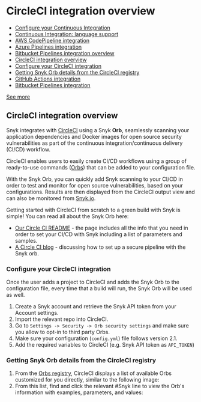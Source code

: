 # CircleCI integration overview

* [ Configure your Continuous Integration](/hc/en-us/articles/360004002258-Configure-your-Continuous-Integration)
* [ Continuous Integration: language support](/hc/en-us/articles/360004032157-Continuous-Integration-language-support)
* [ AWS CodePipeline integration](/hc/en-us/articles/4402158184081-AWS-CodePipeline-integration)
* [ Azure Pipelines integration](/hc/en-us/articles/360004127677-Azure-Pipelines-integration)
* [ Bitbucket Pipelines integration overview](/hc/en-us/articles/360004032177-Bitbucket-Pipelines-integration-overview)
* [ CircleCI integration overview](/hc/en-us/articles/360004002278-CircleCI-integration-overview)
* [ Configure your CircleCI integration](/hc/en-us/articles/360004002298-Configure-your-CircleCI-integration)
* [ Getting Snyk Orb details from the CircleCI registry](/hc/en-us/articles/360004032197-Getting-Snyk-Orb-details-from-the-CircleCI-registry)
* [ GitHub Actions integration](/hc/en-us/articles/360019718618-GitHub-Actions-integration)
* [ Bitbucket Pipelines integration](/hc/en-us/articles/360000921778-Bitbucket-Pipelines-integration)

 [See more](/hc/en-us/sections/360001152577-CI-CD-integrations)

##  CircleCI integration overview

Snyk integrates with [CircleCI](https://circleci.com/) using a Snyk **Orb**, seamlessly scanning your application dependencies and Docker images for open source security vulnerabilities as part of the continuous integration/continuous delivery \(CI/CD\) workflow.

CircleCI enables users to easily create CI/CD workflows using a group of ready-to-use commands \([Orbs](https://circleci.com/orbs/)\) that can be added to your configuration file.

With the Snyk Orb, you can quickly add Snyk scanning to your CI/CD in order to test and monitor for open source vulnerabilities, based on your configurations. Results are then displayed from the CircleCI output view and can also be monitored from [Snyk.io](http://app.snyk.io/).

Getting started with CircleCI from scratch to a green build with Snyk is simple! You can read all about the Snyk Orb here:

* [Our Circle CI README](https://circleci.com/orbs/registry/orb/snyk/snyk) - the page includes all the info that you need in order to set your CI/CD with Snyk including a list of parameters and samples.
* [A Circle CI blog](https://circleci.com/blog/adding-application-and-image-scanning-to-your-cicd-pipeline/) - discussing how to set up a secure pipeline with the Snyk orb.

###  Configure your CircleCI integration

Once the user adds a project to CircleCI and adds the Snyk Orb to the configuration file, every time that a build will run, the Snyk Orb will be used as well.

1. Create a Snyk account and retrieve the Snyk API token from your Account settings.
2. Import the relevant repo into CircleCI.
3. Go to `Settings -> Security -> Orb security settings` and make sure you allow to opt-in to third party Orbs.
4. Make sure your configuration \(`config.yml`\) file follows version 2.1.
5. Add the required variables to CircleCI \(e.g. Snyk API token as `API_TOKEN`\)

###  Getting Snyk Orb details from the CircleCI registry

1. From the [Orbs registry](https://circleci.com/orbs/registry/), CircleCI displays a list of available Orbs customized for you directly, similar to the following image:
2. From this list, find and click the relevant \#Snyk line to view the Orb's information with examples, parameters, and values:


